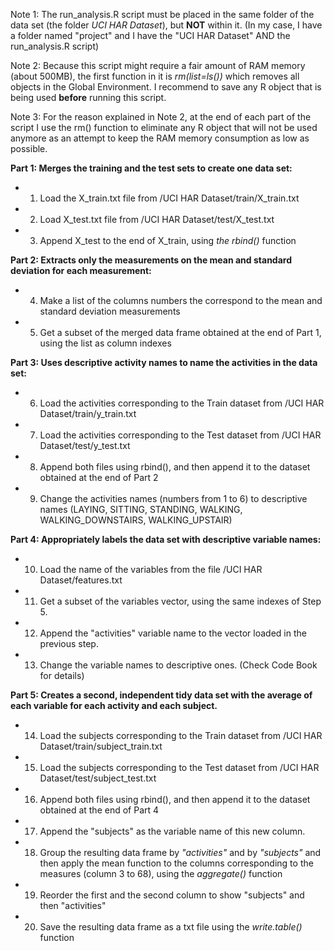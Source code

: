 
Note 1: The run_analysis.R script must be placed in the same folder of the data set (the folder *UCI HAR Dataset*), but **NOT** within it.
(In my case, I have a folder named "project" and I have the  "UCI HAR Dataset" AND the run_analysis.R script)

Note 2: Because this script might require a fair amount of RAM memory (about 500MB), the first function in it is *rm(list=ls())* which removes all objects in the Global Environment. I recommend to save any R object that is being used **before** running this script.

Note 3: For the reason explained in Note 2, at the end of each part of the script I use the rm() function to eliminate any R object that will not be used anymore as an attempt to keep the RAM memory consumption as low as possible.

**Part 1: Merges the training and the test sets to create one data set:**
- 1. Load the X_train.txt file from /UCI HAR Dataset/train/X_train.txt
- 2. Load X_test.txt file from /UCI HAR Dataset/test/X_test.txt
- 3. Append X_test to the end of X_train, using *the rbind()* function

**Part 2: Extracts only the measurements on the mean and standard deviation for each measurement:**
- 4. Make a list of the columns numbers the correspond to the mean and standard deviation measurements
- 5. Get a subset of the merged data frame obtained at the end of Part 1, using the list as column indexes

**Part 3: Uses descriptive activity names to name the activities in the data set:**
- 6. Load the activities corresponding to the Train dataset from /UCI HAR Dataset/train/y_train.txt	
- 7. Load the activities corresponding to the Test dataset from /UCI HAR Dataset/test/y_test.txt
- 8. Append both files using rbind(), and then append it to the dataset obtained at the end of Part 2
- 9. Change the activities names (numbers from 1 to 6) to descriptive names (LAYING, SITTING, STANDING, WALKING, WALKING_DOWNSTAIRS, WALKING_UPSTAIR)

**Part 4: Appropriately labels the data set with descriptive variable names:**
- 10. Load the name of the variables from the file /UCI HAR Dataset/features.txt
- 11. Get a subset of the variables vector, using the same indexes of Step 5.
- 12. Append the "activities" variable name to the vector loaded in the previous step.
- 13. Change the variable names to descriptive ones. (Check Code Book for details)

**Part 5: Creates a second, independent tidy data set with the average of each variable for each activity and each subject.**
- 14. Load the subjects corresponding to the Train dataset from /UCI HAR Dataset/train/subject_train.txt
- 15. Load the subjects corresponding to the Test dataset from /UCI HAR Dataset/test/subject_test.txt
- 16. Append both files using rbind(), and then append it to the dataset obtained at the end of Part 4
- 17. Append the "subjects" as the variable name of this new column.
- 18. Group the resulting data frame by *"activities"* and by *"subjects"*  and then apply the mean function to the columns corresponding to the measures (column 3 to 68), using the *aggregate()* function
- 19. Reorder the first and the second column to show "subjects" and then "activities"
- 20. Save the resulting data frame as a txt file using the *write.table()* function


